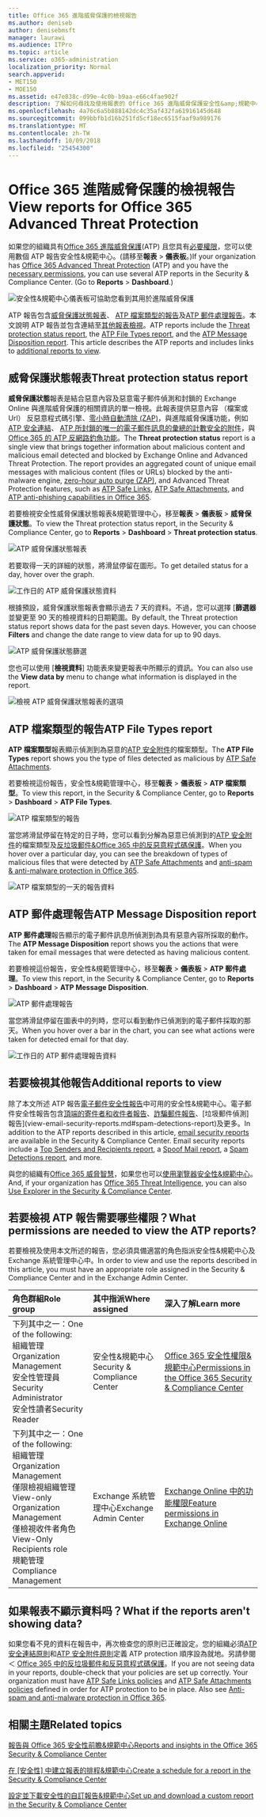 ```yaml
---
title: Office 365 進階威脅保護的檢視報告
ms.author: deniseb
author: denisebmsft
manager: laurawi
ms.audience: ITPro
ms.topic: article
ms.service: o365-administration
localization_priority: Normal
search.appverid:
- MET150
- MOE150
ms.assetid: e47e838c-d99e-4c0b-b9aa-e66c4fae902f
description: 了解如何尋找及使用報表的 Office 365 進階威脅保護安全性&amp;規範中心。
ms.openlocfilehash: 4a76c6a5b888142dc4c35af432fa61916145d648
ms.sourcegitcommit: 099bbfb1d16b251fd5cf18ec6515faaf9a989176
ms.translationtype: MT
ms.contentlocale: zh-TW
ms.lasthandoff: 10/09/2018
ms.locfileid: "25454300"
---
```

# <a name="view-reports-for-office-365-advanced-threat-protection"></a><span data-ttu-id="0dc21-103">Office 365 進階威脅保護的檢視報告</span><span class="sxs-lookup"><span data-stu-id="0dc21-103">View reports for Office 365 Advanced Threat Protection</span></span>

<span data-ttu-id="0dc21-p101">如果您的組織具有[Office 365 進階威脅保護](office-365-atp.md)(ATP) 且您具有[必要權限](#what-permissions-are-needed-to-view-these-reports)，您可以使用數個 ATP 報告安全性&amp;規範中心。(請移至**報表** \> **儀表板**。)</span><span class="sxs-lookup"><span data-stu-id="0dc21-p101">If your organization has [Office 365 Advanced Threat Protection](office-365-atp.md) (ATP) and you have the [necessary permissions](#what-permissions-are-needed-to-view-these-reports), you can use several ATP reports in the Security &amp; Compliance Center. (Go to **Reports** \> **Dashboard**.)</span></span>
  
![安全性&amp;規範中心儀表板可協助您看到其用於進階威脅保護](media/6b213d34-adbb-44af-8549-be9a7e2db087.png)
  
<span data-ttu-id="0dc21-p102">ATP 報告包含[威脅保護狀態報表](#threat-protection-status-report)、 [ATP 檔案類型的報告](#atp-file-types-report)及[ATP 郵件處理報告](#atp-message-disposition-report)。本文說明 ATP 報告並包含連結至[其他報表檢視](#additional-reports-to-view)。</span><span class="sxs-lookup"><span data-stu-id="0dc21-p102">ATP reports include the [Threat protection status report](#threat-protection-status-report), the [ATP File Types report](#atp-file-types-report), and the [ATP Message Disposition report](#atp-message-disposition-report). This article describes the ATP reports and includes links to [additional reports to view](#additional-reports-to-view).</span></span>
  
## <a name="threat-protection-status-report"></a><span data-ttu-id="0dc21-109">威脅保護狀態報表</span><span class="sxs-lookup"><span data-stu-id="0dc21-109">Threat protection status report</span></span>

<span data-ttu-id="0dc21-p103">**威脅保護狀態**報表是結合惡意內容及惡意電子郵件偵測和封鎖的 Exchange Online 與進階威脅保護的相關資訊的單一檢視。此報表提供惡意內容 （檔案或 Url） 反惡意程式碼引擎、[零小時自動清除 (ZAP)](zero-hour-auto-purge.md)，與進階威脅保護功能，例如[ATP 安全連結](atp-safe-links.md)、 [ATP 所封鎖的唯一的電子郵件訊息的彙總的計數安全的附件](atp-safe-attachments.md)，與[Office 365 的 ATP 反網路釣魚功能](atp-anti-phishing.md)。</span><span class="sxs-lookup"><span data-stu-id="0dc21-p103">The **Threat protection status** report is a single view that brings together information about malicious content and malicious email detected and blocked by Exchange Online and Advanced Threat Protection. The report provides an aggregated count of unique email messages with malicious content (files or URLs) blocked by the anti-malware engine, [zero-hour auto purge (ZAP)](zero-hour-auto-purge.md), and Advanced Threat Protection features, such as [ATP Safe Links](atp-safe-links.md), [ATP Safe Attachments](atp-safe-attachments.md), and [ATP anti-phishing capabilities in Office 365](atp-anti-phishing.md).</span></span>
  
<span data-ttu-id="0dc21-112">若要檢視安全性威脅保護狀態報表&amp;規範管理中心，移至**報表** \> **儀表板** \> **威脅保護狀態**。</span><span class="sxs-lookup"><span data-stu-id="0dc21-112">To view the Threat protection status report, in the Security &amp; Compliance Center, go to **Reports** \> **Dashboard** \> **Threat protection status**.</span></span>
  
![ATP 威脅保護狀態報表](media/6bdd41eb-62e0-423b-9fd4-d1d5baf0cbd5.png)
  
<span data-ttu-id="0dc21-114">若要取得一天的詳細的狀態，將滑鼠停留在圖形。</span><span class="sxs-lookup"><span data-stu-id="0dc21-114">To get detailed status for a day, hover over the graph.</span></span>
  
![工作日的 ATP 威脅保護狀態資料](media/d5c2c6ad-c002-4985-a032-c866e46fdea8.png)
  
<span data-ttu-id="0dc21-p104">根據預設，威脅保護狀態報表會顯示過去 7 天的資料。不過，您可以選擇 [**篩選器**並變更至 90 天的檢視資料的日期範圍。</span><span class="sxs-lookup"><span data-stu-id="0dc21-p104">By default, the Threat protection status report shows data for the past seven days. However, you can choose **Filters** and change the date range to view data for up to 90 days.</span></span> 
  
![ATP 威脅保護狀態篩選](media/4f703369-642b-402b-9758-b9c828283410.png)
  
<span data-ttu-id="0dc21-119">您也可以使用 [**檢視資料**] 功能表來變更報表中所顯示的資訊。</span><span class="sxs-lookup"><span data-stu-id="0dc21-119">You can also use the **View data by** menu to change what information is displayed in the report.</span></span> 
  
![檢視 ATP 威脅保護狀態報表的選項](media/4959bf8c-d192-4542-b00b-184e101e7513.png)
  
## <a name="atp-file-types-report"></a><span data-ttu-id="0dc21-121">ATP 檔案類型的報告</span><span class="sxs-lookup"><span data-stu-id="0dc21-121">ATP File Types report</span></span>

<span data-ttu-id="0dc21-122">**ATP 檔案類型**報表顯示偵測到為惡意的[ATP 安全附件](atp-safe-attachments.md)的檔案類型。</span><span class="sxs-lookup"><span data-stu-id="0dc21-122">The **ATP File Types** report shows you the type of files detected as malicious by [ATP Safe Attachments](atp-safe-attachments.md).</span></span>
  
<span data-ttu-id="0dc21-123">若要檢視這份報告，安全性&amp;規範管理中心，移至**報表** \> **儀表板** \> **ATP 檔案類型**。</span><span class="sxs-lookup"><span data-stu-id="0dc21-123">To view this report, in the Security &amp; Compliance Center, go to **Reports** \> **Dashboard** \> **ATP File Types**.</span></span>
  
![ATP 檔案類型的報告](media/6e3f5d33-79aa-4b2d-938c-6ef135d9e54c.png)
  
<span data-ttu-id="0dc21-125">當您將滑鼠停留在特定的日子時，您可以看到分解為惡意已偵測到的[ATP 安全附件](atp-safe-attachments.md)的檔案類型及[反垃圾郵件&amp;Office 365 中的反惡意程式碼保護](anti-spam-and-anti-malware-protection.md)。</span><span class="sxs-lookup"><span data-stu-id="0dc21-125">When you hover over a particular day, you can see the breakdown of types of malicious files that were detected by [ATP Safe Attachments](atp-safe-attachments.md) and [anti-spam &amp; anti-malware protection in Office 365](anti-spam-and-anti-malware-protection.md).</span></span>
  
![ATP 檔案類型的一天的報告資料](media/10d18428-699a-41d2-a73e-be3a8214ada1.png)
  
## <a name="atp-message-disposition-report"></a><span data-ttu-id="0dc21-127">ATP 郵件處理報告</span><span class="sxs-lookup"><span data-stu-id="0dc21-127">ATP Message Disposition report</span></span>

<span data-ttu-id="0dc21-128">**ATP 郵件處理**報告顯示的電子郵件訊息所偵測到為具有惡意內容所採取的動作。</span><span class="sxs-lookup"><span data-stu-id="0dc21-128">The **ATP Message Disposition** report shows you the actions that were taken for email messages that were detected as having malicious content.</span></span> 
  
<span data-ttu-id="0dc21-129">若要檢視這份報告，安全性&amp;規範管理中心，移至**報表** \> **儀表板** \> **ATP 郵件處理**。</span><span class="sxs-lookup"><span data-stu-id="0dc21-129">To view this report, in the Security &amp; Compliance Center, go to **Reports** \> **Dashboard** \> **ATP Message Disposition**.</span></span>
  
![ATP 郵件處理報告](media/b0ff65c4-53d3-496d-bafa-8937a5eb69e5.png)
  
<span data-ttu-id="0dc21-131">當您將滑鼠停留在圖表中的列時，您可以看到動作已偵測到的電子郵件採取的那天。</span><span class="sxs-lookup"><span data-stu-id="0dc21-131">When you hover over a bar in the chart, you can see what actions were taken for detected email for that day.</span></span>
  
![工作日的 ATP 郵件處理報告資料](media/68d2beb8-4b30-48c4-8ba6-5e8ab88ae456.png)
  
## <a name="additional-reports-to-view"></a><span data-ttu-id="0dc21-133">若要檢視其他報告</span><span class="sxs-lookup"><span data-stu-id="0dc21-133">Additional reports to view</span></span>

<span data-ttu-id="0dc21-p105">除了本文所述 ATP 報告[電子郵件安全性報告](view-email-security-reports.md)中可用的安全性&amp;規範中心。電子郵件安全性報告包含[頂端的寄件者和收件者報告](view-email-security-reports.md#top-senders-and-recipients-report)、[詐騙郵件報告](view-email-security-reports.md#spoof-mail-report)、[垃圾郵件偵測] 報告](view-email-security-reports.md#spam-detections-report)及更多。</span><span class="sxs-lookup"><span data-stu-id="0dc21-p105">In addition to the ATP reports described in this article, [email security reports](view-email-security-reports.md) are available in the Security &amp; Compliance Center. Email security reports include a [Top Senders and Recipients report](view-email-security-reports.md#top-senders-and-recipients-report), a [Spoof Mail report](view-email-security-reports.md#spoof-mail-report), a [Spam Detections report](view-email-security-reports.md#spam-detections-report), and more.</span></span>
  
<span data-ttu-id="0dc21-136">與您的組織有[Office 365 威脅智慧](office-365-ti.md)，如果您也可以[使用瀏覽器安全性&amp;規範中心](use-explorer-in-security-and-compliance.md)。</span><span class="sxs-lookup"><span data-stu-id="0dc21-136">And, if your organization has [Office 365 Threat Intelligence](office-365-ti.md), you can also [Use Explorer in the Security &amp; Compliance Center](use-explorer-in-security-and-compliance.md).</span></span>
  
## <a name="what-permissions-are-needed-to-view-the-atp-reports"></a><span data-ttu-id="0dc21-137">若要檢視 ATP 報告需要哪些權限？</span><span class="sxs-lookup"><span data-stu-id="0dc21-137">What permissions are needed to view the ATP reports?</span></span>

<span data-ttu-id="0dc21-138">若要檢視及使用本文所述的報告，您必須具備適當的角色指派安全性&amp;規範中心及 Exchange 系統管理中心中。</span><span class="sxs-lookup"><span data-stu-id="0dc21-138">In order to view and use the reports described in this article, you must have an appropriate role assigned in the Security &amp; Compliance Center and in the Exchange Admin Center.</span></span>
  
|<span data-ttu-id="0dc21-139">**角色群組**</span><span class="sxs-lookup"><span data-stu-id="0dc21-139">**Role group**</span></span>|<span data-ttu-id="0dc21-140">**其中指派**</span><span class="sxs-lookup"><span data-stu-id="0dc21-140">**Where assigned**</span></span>|<span data-ttu-id="0dc21-141">**深入了解**</span><span class="sxs-lookup"><span data-stu-id="0dc21-141">**Learn more**</span></span>|
|:-----|:-----|:-----|
| <span data-ttu-id="0dc21-142">下列其中之一：</span><span class="sxs-lookup"><span data-stu-id="0dc21-142">One of the following:</span></span>  <br/>  <span data-ttu-id="0dc21-143">組織管理</span><span class="sxs-lookup"><span data-stu-id="0dc21-143">Organization Management</span></span>  <br/>  <span data-ttu-id="0dc21-144">安全性管理員</span><span class="sxs-lookup"><span data-stu-id="0dc21-144">Security Administrator</span></span>  <br/>  <span data-ttu-id="0dc21-145">安全性讀者</span><span class="sxs-lookup"><span data-stu-id="0dc21-145">Security Reader</span></span>  <br/> |<span data-ttu-id="0dc21-146">安全性&amp;規範中心</span><span class="sxs-lookup"><span data-stu-id="0dc21-146">Security &amp; Compliance Center</span></span>  <br/> |[<span data-ttu-id="0dc21-147">Office 365 安全性權限&amp;規範中心</span><span class="sxs-lookup"><span data-stu-id="0dc21-147">Permissions in the Office 365 Security &amp; Compliance Center</span></span>](permissions-in-the-security-and-compliance-center.md) <br/> |
| <span data-ttu-id="0dc21-148">下列其中之一：</span><span class="sxs-lookup"><span data-stu-id="0dc21-148">One of the following:</span></span>  <br/>  <span data-ttu-id="0dc21-149">組織管理</span><span class="sxs-lookup"><span data-stu-id="0dc21-149">Organization Management</span></span>  <br/>  <span data-ttu-id="0dc21-150">僅限檢視組織管理</span><span class="sxs-lookup"><span data-stu-id="0dc21-150">View-only Organization Management</span></span>  <br/>  <span data-ttu-id="0dc21-151">僅檢視收件者角色</span><span class="sxs-lookup"><span data-stu-id="0dc21-151">View-Only Recipients role</span></span>  <br/>  <span data-ttu-id="0dc21-152">規範管理</span><span class="sxs-lookup"><span data-stu-id="0dc21-152">Compliance Management</span></span>  <br/> |<span data-ttu-id="0dc21-153">Exchange 系統管理中心</span><span class="sxs-lookup"><span data-stu-id="0dc21-153">Exchange Admin Center</span></span>  <br/> |[<span data-ttu-id="0dc21-154">Exchange Online 中的功能權限</span><span class="sxs-lookup"><span data-stu-id="0dc21-154">Feature permissions in Exchange Online</span></span>](https://technet.microsoft.com/library/jj200673%28v=exchg.150%29.aspx) <br/> |
   
## <a name="what-if-the-reports-arent-showing-data"></a><span data-ttu-id="0dc21-155">如果報表不顯示資料吗？</span><span class="sxs-lookup"><span data-stu-id="0dc21-155">What if the reports aren't showing data?</span></span>

<span data-ttu-id="0dc21-p106">如果您看不見的資料在報告中，再次檢查您的原則已正確設定。您的組織必須[ATP 安全連結原則](set-up-atp-safe-links-policies.md)和[ATP 安全附件原則](set-up-atp-safe-attachments-policies.md)定義 ATP protection 順序設為就地。另請參閱 ＜ [Office 365 中的反垃圾郵件和反惡意程式碼保護](anti-spam-and-anti-malware-protection.md)。</span><span class="sxs-lookup"><span data-stu-id="0dc21-p106">If you are not seeing data in your reports, double-check that your policies are set up correctly. Your organization must have [ATP Safe Links policies](set-up-atp-safe-links-policies.md) and [ATP Safe Attachments policies](set-up-atp-safe-attachments-policies.md) defined in order for ATP protection to be in place. Also see [Anti-spam and anti-malware protection in Office 365](anti-spam-and-anti-malware-protection.md).</span></span>
  
## <a name="related-topics"></a><span data-ttu-id="0dc21-159">相關主題</span><span class="sxs-lookup"><span data-stu-id="0dc21-159">Related topics</span></span>

[<span data-ttu-id="0dc21-160">報告與 Office 365 安全性前瞻&amp;規範中心</span><span class="sxs-lookup"><span data-stu-id="0dc21-160">Reports and insights in the Office 365 Security &amp; Compliance Center</span></span>](reports-and-insights-in-security-and-compliance.md)
  
<span data-ttu-id="0dc21-161">[在 [安全性] 中建立報表的排程&amp;規範中心](create-a-schedule-for-a-report.md)</span><span class="sxs-lookup"><span data-stu-id="0dc21-161">[Create a schedule for a report in the Security &amp; Compliance Center](create-a-schedule-for-a-report.md)</span></span>
  
[<span data-ttu-id="0dc21-162">設定並下載安全性的自訂報告&amp;規範中心</span><span class="sxs-lookup"><span data-stu-id="0dc21-162">Set up and download a custom report in the Security &amp; Compliance Center</span></span>](set-up-and-download-a-custom-report.md)
  


